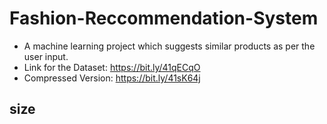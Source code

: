 # Fashion-Reccommendation-System
- A machine learning project which suggests similar products as per the user input.
- Link for the Dataset: https://bit.ly/41qECqO
- Compressed Version: https://bit.ly/41sK64j

## size
